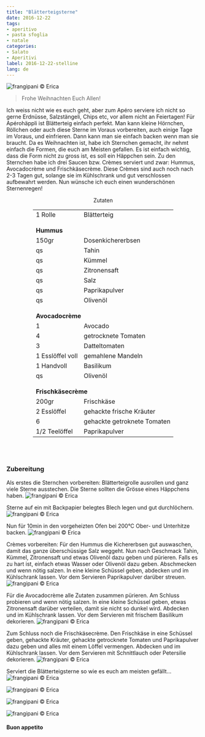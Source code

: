 ```yaml
---
title: "Blätterteigsterne"
date: 2016-12-22
tags:
- aperitivo
- pasta sfoglia
- natale
categories:
- Salato
- Aperitivi
label: 2016-12-22-stelline
lang: de
---
```

![](../2016-12-22-stelline-di-sfoglia/header.jpg "frangipani © Erica")

> Frohe Weihnachten Euch Allen!

Ich weiss nicht wie es euch geht, aber zum Apéro serviere ich nicht so gerne Erdnüsse, Salzstängeli, Chips etc, vor allem nicht an Feiertagen! Für Apérohäppli ist Blätterteig einfach perfekt. Man kann kleine Hörnchen, Röllchen oder auch diese Sterne im Voraus vorbereiten, auch einige Tage im Voraus, und einfrieren. Dann kann man sie einfach backen wenn man sie braucht. Da es Weihnachten ist, habe ich Sternchen gemacht, ihr nehmt einfach die Formen, die euch am Meisten gefallen. Es ist einfach wichtig, dass die Form nicht zu gross ist, es soll ein Häppchen sein. Zu den Sternchen habe ich drei Saucen bzw. Crèmes serviert und zwar: Hummus, Avocadocrème und Frischkäsecrème. Diese Crèmes sind auch noch nach 2-3 Tagen gut, solange sie im Kühlschrank und gut verschlossen aufbewahrt werden. Nun wünsche ich euch einen wunderschönen Sternenregen!

<div id="wrapper" style="text-align: center">
  <div id="yourdiv" style="display: inline-block;">
    <div class="ingredients">
      <div class="ingredients-title">Zutaten</div>
      <table>
        <tbody>
          <tr>
            <td>1 Rolle</td>
            <td>Blätterteig</td>
          </tr>
          <tr style="height: 15px;"></tr>
          <tr>          
            <td colspan="2"><b>Hummus</b></td>
          </tr>      
          <tr>
            <td>150gr</td>
            <td>Dosenkichererbsen</td>
          </tr>
          <tr>
            <td>qs</td>
            <td>Tahin</td>
          </tr>
          <tr>
            <td>qs</td>
            <td>Kümmel</td>
          </tr>
          <tr>
            <td>qs</td>
            <td>Zitronensaft</td>
          </tr>
          <tr>
            <td>qs</td>
            <td>Salz</td>
          </tr>
          <tr>
            <td>qs</td>
            <td>Paprikapulver</td>
          </tr>
          <tr>
            <td>qs</td>
            <td>Olivenöl</td>
          </tr>
          <tr style="height: 15px;"></tr>
          <tr>          
            <td colspan="2"><b>Avocadocrème</b></td>
          </tr>      
          <tr>
            <td>1</td>
            <td>Avocado</td>
          </tr>
          <tr>
            <td>4</td>
            <td>getrocknete Tomaten</td>
          </tr>
          <tr>
            <td>3</td>
            <td>Datteltomaten</td>
          </tr>
          <tr>
            <td>1 Esslöffel voll</td>
            <td>gemahlene Mandeln</td>
          </tr>
          <tr>
            <td>1 Handvoll</td>
            <td>Basilikum</td>
          </tr>
          <tr>
            <td>qs</td>
            <td>Olivenöl</td>
          </tr>
          <tr style="height: 15px;"></tr>
          <tr>          
            <td colspan="2"><b>Frischkäsecrème</b></td>
          </tr>      
          <tr>
            <td>200gr</td>
            <td>Frischkäse</td>
          </tr>
          <tr>
            <td>2 Esslöffel</td>
            <td>gehackte frische Kräuter</td>
          </tr>
          <tr>
            <td>6</td>
            <td>gehackte getroknete Tomaten</td>
          </tr>
          <tr>
            <td>1/2 Teelöffel</td>
            <td>Paprikapulver</td>
          </tr>
        </tbody>
      </table>
      <br></br>
    </div>
  </div>
</div>


<h3>
  <font color="grey">
    <i class="fa-solid fa-gears"></i>
  </font> Zubereitung
</h3>

Als erstes die Sternchen vorbereiten: Blätterteigrolle ausrollen und ganz viele Sterne ausstechen. Die Sterne sollten die Grösse eines Häppchens haben.
![](../2016-12-22-stelline-di-sfoglia/stelline.jpg "frangipani © Erica")

Sterne auf ein mit Backpapier belegtes Blech legen und gut durchlöchern.
![](../2016-12-22-stelline-di-sfoglia/teglia.jpg "frangipani © Erica")

Nun für 10min in den vorgeheizten Ofen bei 200°C Ober- und Unterhitze backen.
![](../2016-12-22-stelline-di-sfoglia/stellinepronte.jpg "frangipani © Erica")

Crèmes vorbereiten: Für den Hummus die Kichererbsen gut auswaschen, damit das ganze überschüssige Salz weggeht. Nun nach Geschmack Tahin, Kümmel, Zitronensaft und etwas Olivenöl dazu geben und pürieren. Falls es zu hart ist, einfach etwas Wasser oder Olivenöl dazu geben. Abschmecken und wenn nötig salzen. In eine kleine Schüssel geben, abdecken und im Kühlschrank lassen. Vor dem Servieren Paprikapulver darüber streuen.
![](../2016-12-22-stelline-di-sfoglia/hummus.jpg "frangipani © Erica")

Für die Avocadocrème alle Zutaten zusammen pürieren. Am Schluss probieren und wenn nötig salzen. In eine kleine Schüssel geben, etwas Zitronensaft darüber verteilen, damit sie nicht so dunkel wird. Abdecken und im Kühlschrank lassen. Vor dem Servieren mit frischem Basilikum dekorieren.
![](../2016-12-22-stelline-di-sfoglia/cremaavocado.jpg "frangipani © Erica")

Zum Schluss noch die Frischkäsecrème. Den Frischkäse in eine Schüssel geben, gehackte Kräuter, gehackte getrocknete Tomaten und Paprikapulver dazu geben und alles mit einem Löffel vermengen. Abdecken und im Kühlschrank lassen. Vor dem Servieren mit Schnittlauch oder Petersilie dekorieren.
![](../2016-12-22-stelline-di-sfoglia/cremaformaggio.jpg "frangipani © Erica")

Serviert die Blätterteigsterne so wie es euch am meisten gefällt...
![](../2016-12-22-stelline-di-sfoglia/risultato1.jpg "frangipani © Erica")

![](../2016-12-22-stelline-di-sfoglia/risultato2.jpg "frangipani © Erica")

![](../2016-12-22-stelline-di-sfoglia/risultato3.jpg "frangipani © Erica")

![](../2016-12-22-stelline-di-sfoglia/risultato4.jpg "frangipani © Erica")


<h4>Buon appetito
  <font color="red">
    <i class="fa-regular fa-face-smile"></i>
  </font>
</h4>
